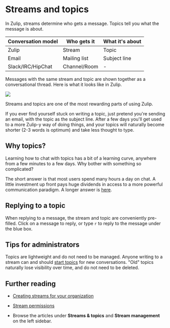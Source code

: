 # Streams and topics

In Zulip, streams determine who gets a message. Topics tell you what the
message is about.

| Conversation model | Who gets it | What it's about
|---|---|---
| Zulip | Stream | Topic
| Email | Mailing list | Subject line
| Slack/IRC/HipChat | Channel/Room | -

Messages with the same stream and topic are shown together as a
conversational thread. Here is what it looks like in Zulip.

![](/static/images/help/streams-and-topics.png)

Streams and topics are one of the most rewarding parts of using Zulip.

If you ever find yourself stuck on writing a topic, just pretend you're
sending an email, with the topic as the subject line. After a few days
you'll get used to a more Zulip-y way of doing things, and your topics will
naturally become shorter (2-3 words is optimum) and take less thought to type.

## Why topics?

Learning how to chat with topics has a bit of a learning curve, anywhere
from a few minutes to a few days. Why bother with something so
complicated?

The short answer is that most users spend many hours a day on chat. A little
investment up front pays huge dividends in access to a more powerful
communication paradigm.
A longer answer is [here](https://zulip.com/why-zulip).

## Replying to a topic

When replying to a message, the stream and topic are conveniently
pre-filled. Click on a message to reply, or type `r` to reply to the message
under the blue box.

## Tips for administrators

Topics are lightweight and do not need to be managed. Anyone writing to a
stream can and should [start topics](/help/start-a-new-topic) for new
conversations. "Old" topics naturally lose visibility over time, and do not
need to be deleted.

## Further reading

* [Creating streams for your organization](/help/getting-your-organization-started-with-zulip#create-streams)

* [Stream permissions](/help/stream-permissions)

* Browse the articles under **Streams & topics** and
  **Stream management** on the left sidebar.
